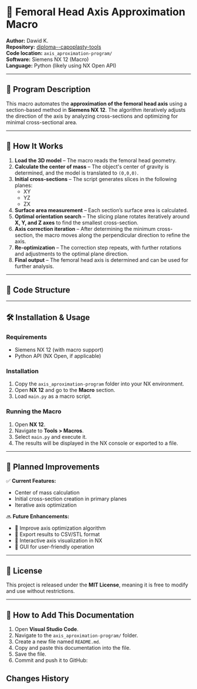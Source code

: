 # 📌 Femoral Head Axis Approximation Macro

**Author:** Dawid K.  
**Repository:** [diploma--capoplasty-tools](https://github.com/dawidkn/diploma--capoplasty-tools)  
**Code location:** `axis_aproximation-program/`  
**Software:** Siemens NX 12 (Macro)  
**Language:** Python (likely using NX Open API)  

---

## 📖 Program Description  

This macro automates the **approximation of the femoral head axis** using a section-based method in **Siemens NX 12**. The algorithm iteratively adjusts the direction of the axis by analyzing cross-sections and optimizing for minimal cross-sectional area.  

---

## 🔧 How It Works  

1. **Load the 3D model** – The macro reads the femoral head geometry.  
2. **Calculate the center of mass** – The object's center of gravity is determined, and the model is translated to `(0,0,0)`.  
3. **Initial cross-sections** – The script generates slices in the following planes:  
   - XY  
   - YZ  
   - ZX  
4. **Surface area measurement** – Each section’s surface area is calculated.  
5. **Optimal orientation search** – The slicing plane rotates iteratively around **X, Y, and Z axes** to find the smallest cross-section.  
6. **Axis correction iteration** – After determining the minimum cross-section, the macro moves along the perpendicular direction to refine the axis.  
7. **Re-optimization** – The correction step repeats, with further rotations and adjustments to the optimal plane direction.  
8. **Final output** – The femoral head axis is determined and can be used for further analysis.  

---

## 📂 Code Structure  


---

## 🛠 Installation & Usage  

### **Requirements**  
- Siemens NX 12 (with macro support)  
- Python API (NX Open, if applicable)  

### **Installation**  
1. Copy the `axis_aproximation-program` folder into your NX environment.  
2. Open **NX 12** and go to the **Macro** section.  
3. Load `main.py` as a macro script.  

### **Running the Macro**  
1. Open **NX 12**.  
2. Navigate to **Tools > Macros**.  
3. Select `main.py` and execute it.  
4. The results will be displayed in the NX console or exported to a file.  

---

## 📌 Planned Improvements  

✅ **Current Features:**  
- Center of mass calculation  
- Initial cross-section creation in primary planes  
- Iterative axis optimization  

🔜 **Future Enhancements:**  
- 📌 Improve axis optimization algorithm  
- 📌 Export results to CSV/STL format  
- 📌 Interactive axis visualization in NX  
- 📌 GUI for user-friendly operation  

---

## 📄 License  
This project is released under the **MIT License**, meaning it is free to modify and use without restrictions.  

---

## 🚀 How to Add This Documentation  

1. Open **Visual Studio Code**.  
2. Navigate to the `axis_aproximation-program/` folder.  
3. Create a new file named `README.md`.  
4. Copy and paste this documentation into the file.  
5. Save the file.  
6. Commit and push it to GitHub:  

## Changes History
